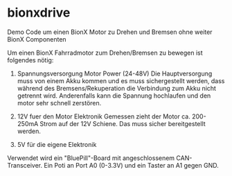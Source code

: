# bionxdrive
Demo Code um einen BionX Motor zu Drehen und Bremsen ohne weiter BionX Componenten

Um einen BionX Fahrradmotor zum Drehen/Bremsen zu bewegen ist folgendes nötig:

1. Spannungsversorgung Motor Power (24-48V)
Die Hauptversorgung muss von einem Akku kommen und es muss sichergestellt werden, dass während des Bremsens/Rekuperation die Verbindung zum Akku nicht getrennt wird. Anderenfalls kann die Spannung hochlaufen und den motor sehr schnell zerstören.

2. 12V fuer den Motor Elektronik
Gemessen zieht der Motor ca. 200-250mA Strom auf der 12V Schiene. Das muss sicher bereitgestellt werden.

3. 5V für die eigene Elektronik

Verwendet wird ein "BluePill"-Board mit angeschlossenem CAN-Transceiver. Ein Poti an Port A0 (0-3.3V) und ein Taster an A1 gegen GND.

